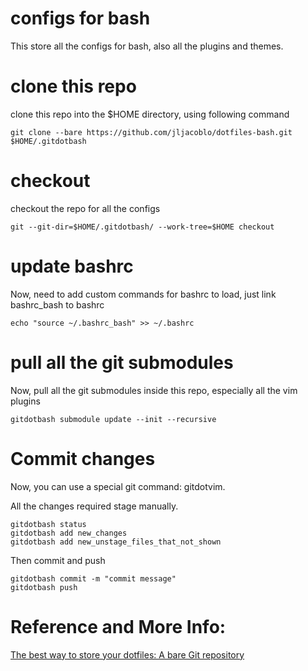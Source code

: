 # configs for bash

This store all the configs for bash, also all the plugins and themes.


# clone this repo
clone this repo into the $HOME directory, using following command
```
git clone --bare https://github.com/jljacoblo/dotfiles-bash.git $HOME/.gitdotbash
```


# checkout
checkout the repo for all the configs
```
git --git-dir=$HOME/.gitdotbash/ --work-tree=$HOME checkout
```


# update bashrc
Now, need to add custom commands for bashrc to load, just link bashrc_bash to bashrc
```
echo "source ~/.bashrc_bash" >> ~/.bashrc
```


# pull all the git submodules
Now, pull all the git submodules inside this repo, especially all the vim plugins
```
gitdotbash submodule update --init --recursive
```


# Commit changes
Now, you can use a special git command: gitdotvim.

All the changes required stage manually.
```
gitdotbash status
gitdotbash add new_changes
gitdotbash add new_unstage_files_that_not_shown
```

Then commit and push
```
gitdotbash commit -m "commit message"
gitdotbash push
```

# Reference and More Info:
[The best way to store your dotfiles: A bare Git repository](https://www.atlassian.com/git/tutorials/dotfiles)
